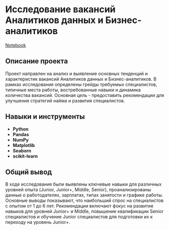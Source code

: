 # Исследование вакансий Аналитиков данных и Бизнес-аналитиков

[Notebook](https://github.com/yuri-vavilin/Portfolio/blob/main/HH.ru%20Research/hh_research)

## Описание проекта
Проект направлен на анализ и выявление основных тенденций и характеристик вакансий Аналитиков данных и Бизнес-аналитиков. В рамках исследования определены грейды требуемых специалистов, типичные места работы, востребованные навыки и динамика количества вакансий. Основная цель - предоставить рекомендации для улучшения стратегий найма и развития специалистов.

## Навыки и инструменты
- **Python**
- **Pandas**
- **NumPy**
- **Matplotlib**
- **Seaborn**
- **scikit-learn**

## Общий вывод
В ходе исследования были выявлены ключевые навыки для различных уровней опыта (Junior, Junior+, Middle, Senior), проанализированы данные о работодателях, зарплатах, типах занятости и графике работы. Основные выводы показывают, что наибольший спрос на специалистов с опытом от 1 до 6 лет. Рекомендации включают фокус на развитие навыков для уровней Junior+ и Middle, повышение квалификации Senior специалистов и обучение Junior специалистов для подготовки их к переходу на уровень Junior+.

